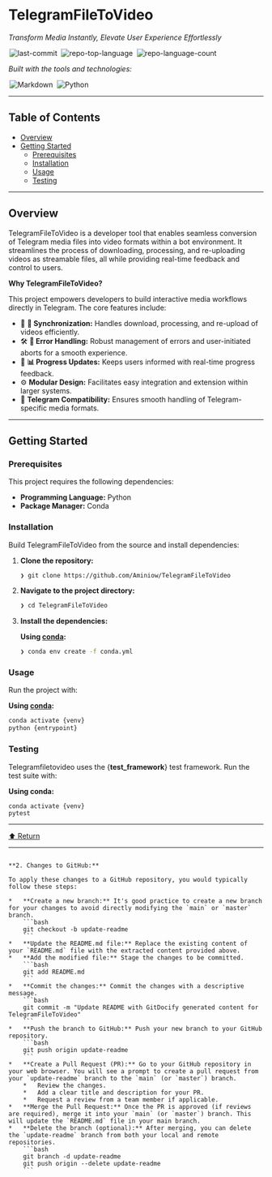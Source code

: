 # TelegramFileToVideo

*Transform Media Instantly, Elevate User Experience Effortlessly*

<img alt="last-commit" src="./GitDocify_files/TelegramFileToVideo" class="inline-block mx-1" style="margin: 0px 2px;" id="top">
<img alt="repo-top-language" src="./GitDocify_files/TelegramFileToVideo(1)" class="inline-block mx-1" style="margin: 0px 2px;">
<img alt="repo-language-count" src="./GitDocify_files/TelegramFileToVideo(2)" class="inline-block mx-1" style="margin: 0px 2px;">

*Built with the tools and technologies:*

<img alt="Markdown" src="./GitDocify_files/Markdown-000000.svg" class="inline-block mx-1" style="margin: 0px 2px;">
<img alt="Python" src="./GitDocify_files/Python-3776AB.svg" class="inline-block mx-1" style="margin: 0px 2px;">

---

## Table of Contents

*   [Overview](#overview)
*   [Getting Started](#getting-started)
    *   [Prerequisites](#prerequisites)
    *   [Installation](#installation)
    *   [Usage](#usage)
    *   [Testing](#testing)

---

## Overview

TelegramFileToVideo is a developer tool that enables seamless conversion of Telegram media files into video formats within a bot environment. It streamlines the process of downloading, processing, and re-uploading videos as streamable files, all while providing real-time feedback and control to users.

**Why TelegramFileToVideo?**

This project empowers developers to build interactive media workflows directly in Telegram. The core features include:

*   🧩 **🔄 Synchronization:** Handles download, processing, and re-upload of videos efficiently.
*   🛠️ **📝 Error Handling:** Robust management of errors and user-initiated aborts for a smooth experience.
*   🚦 **📊 Progress Updates:** Keeps users informed with real-time progress feedback.
*   ⚙️ **Modular Design:** Facilitates easy integration and extension within larger systems.
*   🎥 **Telegram Compatibility:** Ensures smooth handling of Telegram-specific media formats.

---

## Getting Started

### Prerequisites

This project requires the following dependencies:

*   **Programming Language:** Python
*   **Package Manager:** Conda

### Installation

Build TelegramFileToVideo from the source and install dependencies:

1.  **Clone the repository:**

    ```sh
    ❯ git clone https://github.com/Aminiow/TelegramFileToVideo
    ```

2.  **Navigate to the project directory:**

    ```sh
    ❯ cd TelegramFileToVideo
    ```

3.  **Install the dependencies:**

    **Using [conda](https://docs.conda.io/):**

    ```sh
    ❯ conda env create -f conda.yml
    ```

### Usage

Run the project with:

**Using [conda](https://docs.conda.io/):**

```sh
conda activate {venv}
python {entrypoint}
```

### Testing

Telegramfiletovideo uses the {**test_framework**} test framework. Run the test suite with:

**Using conda:**

```
conda activate {venv}
pytest
```

---

[⬆ Return](https://github.com/Aminiow/TelegramFileToVideo#top)

---

```

**2. Changes to GitHub:**

To apply these changes to a GitHub repository, you would typically follow these steps:

*   **Create a new branch:** It's good practice to create a new branch for your changes to avoid directly modifying the `main` or `master` branch.
    ```bash
    git checkout -b update-readme
    ```
*   **Update the README.md file:** Replace the existing content of your `README.md` file with the extracted content provided above.
*   **Add the modified file:** Stage the changes to be committed.
    ```bash
    git add README.md
    ```
*   **Commit the changes:** Commit the changes with a descriptive message.
    ```bash
    git commit -m "Update README with GitDocify generated content for TelegramFileToVideo"
    ```
*   **Push the branch to GitHub:** Push your new branch to your GitHub repository.
    ```bash
    git push origin update-readme
    ```
*   **Create a Pull Request (PR):** Go to your GitHub repository in your web browser. You will see a prompt to create a pull request from your `update-readme` branch to the `main` (or `master`) branch.
    *   Review the changes.
    *   Add a clear title and description for your PR.
    *   Request a review from a team member if applicable.
*   **Merge the Pull Request:** Once the PR is approved (if reviews are required), merge it into your `main` (or `master`) branch. This will update the `README.md` file in your main branch.
*   **Delete the branch (optional):** After merging, you can delete the `update-readme` branch from both your local and remote repositories.
    ```bash
    git branch -d update-readme
    git push origin --delete update-readme
    ```
```
